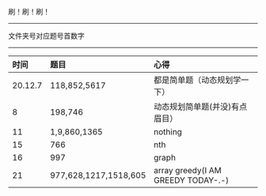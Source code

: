 刷！刷！刷！
***
文件夹号对应题号首数字
***
|时间    |题目        |          心得|
| :---------- | :-----------  | :----------- |
|20.12.7 |118,852,5617 | 都是简单题（动态规划学一下）  |
|8 |198,746 | 动态规划简单题(并没)有点眉目）  |
|11 |1,9,860,1365 | nothing |
|15|766|nth|
|16|997|graph|
|21|977,628,1217,1518,605|array greedy(I AM GREEDY TODAY-.-)|
